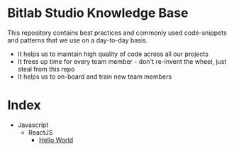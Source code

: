 # Bitlab Studio Knowledge Base

This repository contains best practices and commonly used code-snippets and
patterns that we use on a day-to-day basis.

* It helps us to maintain high quality of code across all our projects
* It frees up time for every team member - don't re-invent the wheel, just
  steal from this repo
* It helps us to on-board and train new team members

# Index

* Javascript
  * ReactJS
    * [Hello World](javascript/react-js/hello-world.md)
